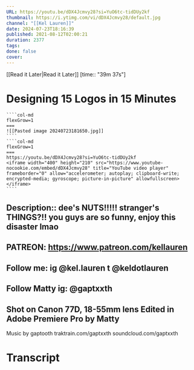 ```yaml
---
URL: https://youtu.be/dDX4Jcmvy28?si=YuO6tc-tidDUy2kf
thumbnail: https://i.ytimg.com/vi/dDX4Jcmvy28/default.jpg
channel: "[[Kel Lauren]]"
date: 2024-07-23T18:16:39
published: 2021-08-12T02:00:21
duration: 2377
tags: 
done: false
cover: 
---
```

[[Read it Later|Read it Later]] [time:: "39m 37s"]
# Designing 15 Logos in 15 Minutes
`````col
````col-md
flexGrow=1
===
![[Pasted image 20240723181650.jpg]]
````
````col-md
flexGrow=1
===
https://youtu.be/dDX4Jcmvy28?si=YuO6tc-tidDUy2kf
<iframe width="400" height="210" src="https://www.youtube-nocookie.com/embed/dDX4Jcmvy28" title="YouTube video player" frameborder="0" allow="accelerometer; autoplay; clipboard-write; encrypted-media; gyroscope; picture-in-picture" allowfullscreen></iframe>
````
`````
Description:: dee's NUTS!!!!! stranger's THINGS?!! you guys are so funny, enjoy this disaster lmao
--
PATREON: https://www.patreon.com/kellauren
--
Follow me:
ig @kel.lauren
t @keldotlauren
--
Follow Matty
ig: @gaptxxth
--
Shot on Canon 77D, 18-55mm lens
Edited in Adobe Premiere Pro by Matty
--
Music by gaptooth
traktrain.com/gaptxxth
soundcloud.com/gaptxxth
# Transcript